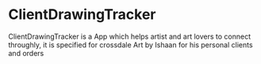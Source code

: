 # ClientDrawingTracker
ClientDrawingTracker is a App which helps artist and art lovers to connect throughly, it is specified for crossdale Art by Ishaan for his personal clients and orders
